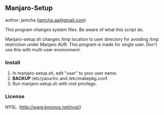 ## Manjaro-Setup
author: jamcha (jamcha.aa@gmail.com)

This program changes system files. Be aware of what this script do.

Manjaro-setup.sh changes /tmp location to user directory for avoiding /tmp restriction under Manjaro AUR.
This program is made for single user. Don't use this with multi-user environment.

### Install
1. In manjaro-setup.sh, edit "user" to your user name.
2. **BACKUP** /etc/yaourtrc and /etc/makepkg.conf.
3. Run manjaro-setup.sh with root privilege.

### License
NYSL. (http://www.kmonos.net/nysl/)
